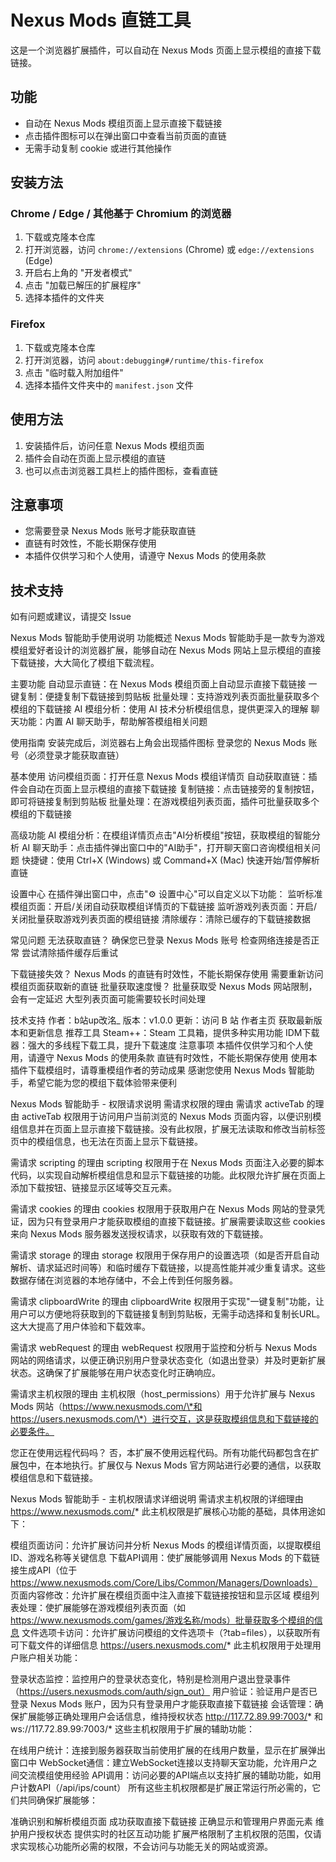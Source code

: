 # Nexus Mods 直链工具

这是一个浏览器扩展插件，可以自动在 Nexus Mods 页面上显示模组的直接下载链接。

## 功能

- 自动在 Nexus Mods 模组页面上显示直接下载链接
- 点击插件图标可以在弹出窗口中查看当前页面的直链
- 无需手动复制 cookie 或进行其他操作

## 安装方法

### Chrome / Edge / 其他基于 Chromium 的浏览器

1. 下载或克隆本仓库
2. 打开浏览器，访问 `chrome://extensions` (Chrome) 或 `edge://extensions` (Edge)
3. 开启右上角的 "开发者模式"
4. 点击 "加载已解压的扩展程序"
5. 选择本插件的文件夹

### Firefox

1. 下载或克隆本仓库
2. 打开浏览器，访问 `about:debugging#/runtime/this-firefox`
3. 点击 "临时载入附加组件"
4. 选择本插件文件夹中的 `manifest.json` 文件

## 使用方法

1. 安装插件后，访问任意 Nexus Mods 模组页面
2. 插件会自动在页面上显示模组的直链
3. 也可以点击浏览器工具栏上的插件图标，查看直链

## 注意事项

- 您需要登录 Nexus Mods 账号才能获取直链
- 直链有时效性，不能长期保存使用
- 本插件仅供学习和个人使用，请遵守 Nexus Mods 的使用条款

## 技术支持

如有问题或建议，请提交 Issue 

Nexus Mods 智能助手使用说明
功能概述
Nexus Mods 智能助手是一款专为游戏模组爱好者设计的浏览器扩展，能够自动在 Nexus Mods 网站上显示模组的直接下载链接，大大简化了模组下载流程。

主要功能
自动显示直链：在 Nexus Mods 模组页面上自动显示直接下载链接
一键复制：便捷复制下载链接到剪贴板
批量处理：支持游戏列表页面批量获取多个模组的下载链接
AI 模组分析：使用 AI 技术分析模组信息，提供更深入的理解
聊天功能：内置 AI 聊天助手，帮助解答模组相关问题

使用指南
安装完成后，浏览器右上角会出现插件图标
登录您的 Nexus Mods 账号（必须登录才能获取直链）

基本使用
访问模组页面：打开任意 Nexus Mods 模组详情页
自动获取直链：插件会自动在页面上显示模组的直接下载链接
复制链接：点击链接旁的复制按钮，即可将链接复制到剪贴板
批量处理：在游戏模组列表页面，插件可批量获取多个模组的下载链接

高级功能
AI 模组分析：在模组详情页点击"AI分析模组"按钮，获取模组的智能分析
AI 聊天助手：点击插件弹出窗口中的"AI助手"，打开聊天窗口咨询模组相关问题
快捷键：使用 Ctrl+X (Windows) 或 Command+X (Mac) 快速开始/暂停解析直链

设置中心
在插件弹出窗口中，点击"⚙️ 设置中心"可以自定义以下功能：
监听标准模组页面：开启/关闭自动获取模组详情页的下载链接
监听游戏列表页面：开启/关闭批量获取游戏列表页面的模组链接
清除缓存：清除已缓存的下载链接数据

常见问题
无法获取直链？
确保您已登录 Nexus Mods 账号
检查网络连接是否正常
尝试清除插件缓存后重试

下载链接失效？
Nexus Mods 的直链有时效性，不能长期保存使用
需要重新访问模组页面获取新的直链
批量获取速度慢？
批量获取受 Nexus Mods 网站限制，会有一定延迟
大型列表页面可能需要较长时间处理

技术支持
作者：b站up改洺_
版本：v1.0.0
更新：访问 B 站 作者主页 获取最新版本和更新信息
推荐工具
Steam++：Steam 工具箱，提供多种实用功能
IDM下载器：强大的多线程下载工具，提升下载速度
注意事项
本插件仅供学习和个人使用，请遵守 Nexus Mods 的使用条款
直链有时效性，不能长期保存使用
使用本插件下载模组时，请尊重模组作者的劳动成果
感谢您使用 Nexus Mods 智能助手，希望它能为您的模组下载体验带来便利


Nexus Mods 智能助手 - 权限请求说明
需请求权限的理由
需请求 activeTab 的理由
activeTab 权限用于访问用户当前浏览的 Nexus Mods 页面内容，以便识别模组信息并在页面上显示直接下载链接。没有此权限，扩展无法读取和修改当前标签页中的模组信息，也无法在页面上显示下载链接。

需请求 scripting 的理由
scripting 权限用于在 Nexus Mods 页面注入必要的脚本代码，以实现自动解析模组信息和显示下载链接的功能。此权限允许扩展在页面上添加下载按钮、链接显示区域等交互元素。

需请求 cookies 的理由
cookies 权限用于获取用户在 Nexus Mods 网站的登录凭证，因为只有登录用户才能获取模组的直接下载链接。扩展需要读取这些 cookies 来向 Nexus Mods 服务器发送授权请求，以获取有效的下载链接。

需请求 storage 的理由
storage 权限用于保存用户的设置选项（如是否开启自动解析、请求延迟时间等）和临时缓存下载链接，以提高性能并减少重复请求。这些数据存储在浏览器的本地存储中，不会上传到任何服务器。

需请求 clipboardWrite 的理由
clipboardWrite 权限用于实现"一键复制"功能，让用户可以方便地将获取到的下载链接复制到剪贴板，无需手动选择和复制长URL。这大大提高了用户体验和下载效率。

需请求 webRequest 的理由
webRequest 权限用于监控和分析与 Nexus Mods 网站的网络请求，以便正确识别用户登录状态变化（如退出登录）并及时更新扩展状态。这确保了扩展能够在用户状态变化时正确响应。

需请求主机权限的理由
主机权限（host_permissions）用于允许扩展与 Nexus Mods 网站（https://www.nexusmods.com/\*和https://users.nexusmods.com/\*）进行交互，这是获取模组信息和下载链接的必要条件。

您正在使用远程代码吗？
否，本扩展不使用远程代码。所有功能代码都包含在扩展包中，在本地执行。扩展仅与 Nexus Mods 官方网站进行必要的通信，以获取模组信息和下载链接。


Nexus Mods 智能助手 - 主机权限请求详细说明
需请求主机权限的详细理由
https://www.nexusmods.com/*
此主机权限是扩展核心功能的基础，具体用途如下：

模组页面访问：允许扩展访问并分析 Nexus Mods 的模组详情页面，以提取模组ID、游戏名称等关键信息
下载API调用：使扩展能够调用 Nexus Mods 的下载链接生成API（位于 https://www.nexusmods.com/Core/Libs/Common/Managers/Downloads）
页面内容修改：允许扩展在模组页面中注入直接下载链接按钮和显示区域
模组列表处理：使扩展能够在游戏模组列表页面（如 https://www.nexusmods.com/games/游戏名称/mods）批量获取多个模组的信息
文件选项卡访问：允许扩展访问模组的文件选项卡（?tab=files），以获取所有可下载文件的详细信息
https://users.nexusmods.com/*
此主机权限用于处理用户账户相关功能：

登录状态监控：监控用户的登录状态变化，特别是检测用户退出登录事件（https://users.nexusmods.com/auth/sign_out）
用户验证：验证用户是否已登录 Nexus Mods 账户，因为只有登录用户才能获取直接下载链接
会话管理：确保扩展能够正确处理用户会话信息，维持授权状态
http://117.72.89.99:7003/* 和 ws://117.72.89.99:7003/*
这些主机权限用于扩展的辅助功能：

在线用户统计：连接到服务器获取当前使用扩展的在线用户数量，显示在扩展弹出窗口中
WebSocket通信：建立WebSocket连接以支持聊天室功能，允许用户之间交流模组使用经验
API调用：访问必要的API端点以支持扩展的辅助功能，如用户计数API（/api/ips/count）
所有这些主机权限都是扩展正常运行所必需的，它们共同确保扩展能够：

准确识别和解析模组页面
成功获取直接下载链接
正确显示和管理用户界面元素
维护用户授权状态
提供实时的社区互动功能
扩展严格限制了主机权限的范围，仅请求实现核心功能所必需的权限，不会访问与功能无关的网站或资源。